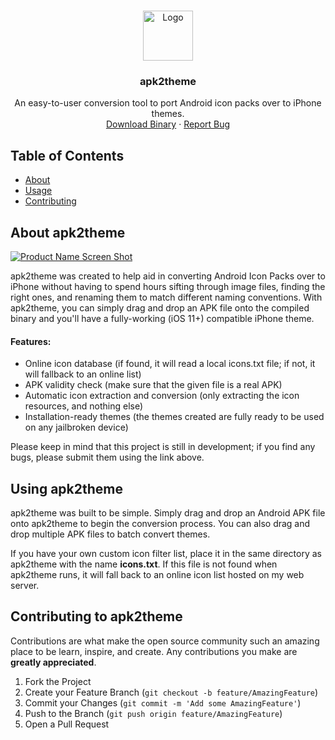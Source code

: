 
<!-- PROJECT LOGO -->
<br />
<p align="center">
  <a href="https://imbypass.pw/">
    <img src="https://imbypass.pw/apt/CydiaIcon.png" alt="Logo" width="80" height="80">
  </a>

  <h3 align="center">apk2theme</h3>

  <p align="center">
    An easy-to-user conversion tool to port Android icon packs over to iPhone themes.
    <br />
    <a href="https://github.com/coleschaefer/apk2theme/releases">Download Binary</a>
    ·
    <a href="https://github.com/coleschaefer/apk2theme/issues">Report Bug</a>
  </p>
</p>



<!-- TABLE OF CONTENTS -->
## Table of Contents

* [About](#about-the-project)
* [Usage](#usage)
* [Contributing](#contributing)



<!-- ABOUT THE PROJECT -->
## About apk2theme

[![Product Name Screen Shot][product-screenshot]](https://example.com)


apk2theme was created to help aid in converting Android Icon Packs over to iPhone without having to spend hours sifting through image files, finding the right ones, and renaming them to match different naming conventions. With apk2theme, you can simply drag and drop an APK file onto the compiled binary and you'll have a fully-working (iOS 11+) compatible iPhone theme.



#### Features:
* Online icon database (if found, it will read a local icons.txt file; if not, it will fallback to an online list)
* APK validity check (make sure that the given file is a real APK)
* Automatic icon extraction and conversion (only extracting the icon resources, and nothing else)
* Installation-ready themes (the themes created are fully ready to be used on any jailbroken device)

Please keep in mind that this project is still in development; if you find any bugs, please submit them using the link above.


<!-- USAGE EXAMPLES -->
## Using apk2theme

apk2theme was built to be simple. Simply drag and drop an Android APK file onto apk2theme to begin the conversion process. You can also drag and drop multiple APK files to batch convert themes.

If you have your own custom icon filter list, place it in the same directory as apk2theme with the name **icons.txt**. If this file is not found when apk2theme runs, it will fall back to an online icon list hosted on my web server. 


<!-- CONTRIBUTING -->
## Contributing to apk2theme

Contributions are what make the open source community such an amazing place to be learn, inspire, and create. Any contributions you make are **greatly appreciated**.

1. Fork the Project
2. Create your Feature Branch (`git checkout -b feature/AmazingFeature`)
3. Commit your Changes (`git commit -m 'Add some AmazingFeature'`)
4. Push to the Branch (`git push origin feature/AmazingFeature`)
5. Open a Pull Request





<!-- MARKDOWN LINKS & IMAGES -->
[product-screenshot]: https://ton.twitter.com/1.1/ton/data/dm/1164600835571101700/1164600738972147712/K8jqfyef.png
